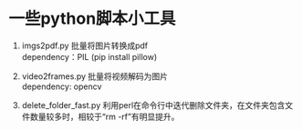 # 一些python脚本小工具

1. imgs2pdf.py
批量将图片转换成pdf  
dependency：PIL (pip install pillow)  

2. video2frames.py
批量将视频解码为图片  
dependency: opencv  

3. delete_folder_fast.py
利用perl在命令行中迭代删除文件夹，在文件夹包含文件数量较多时，相较于“rm -rf”有明显提升。  
